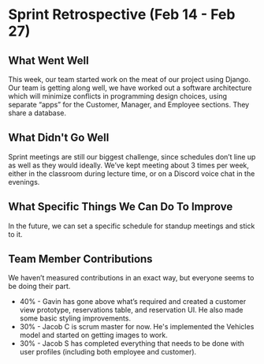 # Sprint Retrospective (Feb 14 - Feb 27)

## What Went Well

This week, our team started work on the meat of our project using Django. Our team is getting along well, we have worked out a software architecture which will minimize conflicts in programming design choices, using separate “apps” for the Customer, Manager, and Employee sections. They share a database.

## What Didn't Go Well

Sprint meetings are still our biggest challenge, since schedules don’t line up as well as they would ideally. We’ve kept meeting about 3 times per week, either in the classroom during lecture time, or on a Discord voice chat in the evenings.

## What Specific Things We Can Do To Improve

In the future, we can set a specific schedule for standup meetings and stick to it.

## Team Member Contributions

We haven’t measured contributions in an exact way, but everyone seems to be doing their part. 

- 40% - Gavin has gone above what’s required and created a customer view prototype, reservations table, and reservation UI. He also made some basic styling improvements.
- 30% - Jacob C is scrum master for now. He's implemented the Vehicles model and started on getting images to work.
- 30% - Jacob S has completed everything that needs to be done with user profiles (including both employee and customer).
